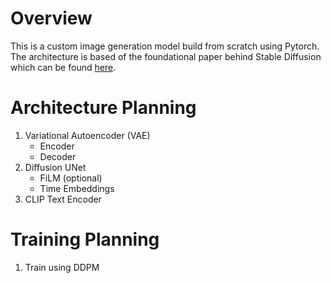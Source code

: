# Overview
This is a custom image generation model build from scratch using Pytorch. The architecture is based of the foundational paper behind Stable Diffusion which can be found [here](https://arxiv.org/pdf/2112.10752).

# Architecture Planning
1. Variational Autoencoder (VAE)
    - Encoder
    - Decoder
2. Diffusion UNet
    - FiLM (optional)
    - Time Embeddings
3. CLIP Text Encoder

# Training Planning
1. Train using DDPM